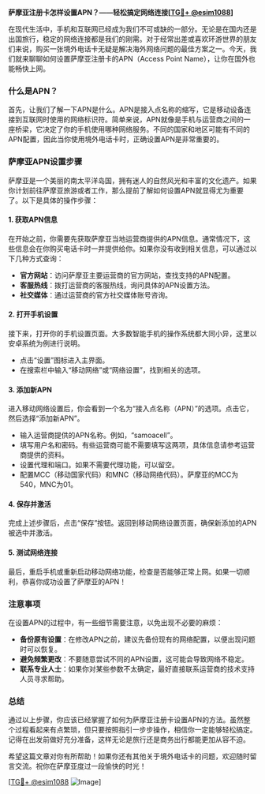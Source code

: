 **萨摩亚注册卡怎样设置APN？——轻松搞定网络连接[[TG💪+ @esim1088](https://t.me/s/esim1088)]**

在现代生活中，手机和互联网已经成为我们不可或缺的一部分。无论是在国内还是出国旅行，稳定的网络连接都是我们的刚需。对于经常出差或喜欢环游世界的朋友们来说，购买一张境外电话卡无疑是解决海外网络问题的最佳方案之一。今天，我们就来聊聊如何设置萨摩亚注册卡的APN（Access Point Name），让你在国外也能畅快上网。

### 什么是APN？

首先，让我们了解一下APN是什么。APN是接入点名称的缩写，它是移动设备连接到互联网时使用的网络标识符。简单来说，APN就像是手机与运营商之间的一座桥梁，它决定了你的手机使用哪种网络服务。不同的国家和地区可能有不同的APN配置，因此当你使用境外电话卡时，正确设置APN是非常重要的。

### 萨摩亚APN设置步骤

萨摩亚是一个美丽的南太平洋岛国，拥有迷人的自然风光和丰富的文化遗产。如果你计划前往萨摩亚旅游或者工作，那么提前了解如何设置APN就显得尤为重要了。以下是具体的操作步骤：

#### 1. 获取APN信息

在开始之前，你需要先获取萨摩亚当地运营商提供的APN信息。通常情况下，这些信息会在你购买电话卡时一并提供给你。如果你没有收到相关信息，可以通过以下几种方式查询：

- **官方网站**：访问萨摩亚主要运营商的官方网站，查找支持的APN配置。
- **客服热线**：拨打运营商的客服热线，询问具体的APN设置方法。
- **社交媒体**：通过运营商的官方社交媒体账号咨询。

#### 2. 打开手机设置

接下来，打开你的手机设置页面。大多数智能手机的操作系统都大同小异，这里以安卓系统为例进行说明。

- 点击“设置”图标进入主界面。
- 在搜索栏中输入“移动网络”或“网络设置”，找到相关的选项。

#### 3. 添加新APN

进入移动网络设置后，你会看到一个名为“接入点名称（APN）”的选项。点击它，然后选择“添加新APN”。

- 输入运营商提供的APN名称。例如，“samoacell”。
- 填写用户名和密码。有些运营商可能不需要填写这两项，具体信息请参考运营商提供的资料。
- 设置代理和端口。如果不需要代理功能，可以留空。
- 配置MCC（移动国家代码）和MNC（移动网络代码）。萨摩亚的MCC为540，MNC为01。

#### 4. 保存并激活

完成上述步骤后，点击“保存”按钮。返回到移动网络设置页面，确保新添加的APN被选中并激活。

#### 5. 测试网络连接

最后，重启手机或重新启动移动网络功能，检查是否能够正常上网。如果一切顺利，恭喜你成功设置了萨摩亚的APN！

### 注意事项

在设置APN的过程中，有一些细节需要注意，以免出现不必要的麻烦：

- **备份原有设置**：在修改APN之前，建议先备份现有的网络配置，以便出现问题时可以恢复。
- **避免频繁更改**：不要随意尝试不同的APN设置，这可能会导致网络不稳定。
- **联系专业人士**：如果你对某些参数不太确定，最好直接联系运营商的技术支持人员寻求帮助。

### 总结

通过以上步骤，你应该已经掌握了如何为萨摩亚注册卡设置APN的方法。虽然整个过程看起来有点繁琐，但只要按照指引一步步操作，相信你一定能够轻松搞定。记得在出发前做好充分准备，这样无论是旅行还是商务出行都能更加从容不迫。

希望这篇文章对你有所帮助！如果你还有其他关于境外电话卡的问题，欢迎随时留言交流。祝你在萨摩亚度过一段愉快的时光！

[[TG💪+ @esim1088](https://t.me/s/esim1088) ![Image](https://i.postimg.cc/4NQfJmqS/Snipaste-2025-05-13-00-14-12.png)]